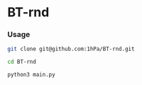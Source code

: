 # BT-rnd

### Usage
```bash
git clone git@github.com:1hPa/BT-rnd.git
```
```bash
cd BT-rnd
```
```bash
python3 main.py
```
